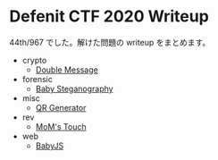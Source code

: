 # Defenit CTF 2020 Writeup

44th/967 でした。解けた問題の writeup をまとめます。

* crypto
  * [Double Message](https://github.com/y011d4/defenit-ctf-2020-writeup/tree/master/crypto/double_message)
* forensic
  * [Baby Steganography](https://github.com/y011d4/defenit-ctf-2020-writeup/tree/master/forensic/baby_steganography)
* misc
  * [QR Generator](https://github.com/y011d4/defenit-ctf-2020-writeup/tree/master/misc/qr_generator)
* rev
  * [MoM's Touch](https://github.com/y011d4/defenit-ctf-2020-writeup/tree/master/rev/moms_touch)
* web
  * [BabyJS](https://github.com/y011d4/defenit-ctf-2020-writeup/tree/master/web/babyjs)
